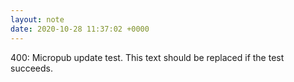 ```yaml
---
layout: note
date: 2020-10-28 11:37:02 +0000
---
```


400: Micropub update test. This text should be replaced if the test succeeds.
